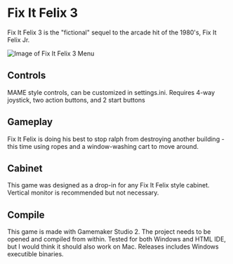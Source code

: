 # Fix It Felix 3
Fix It Felix 3 is the "fictional" sequel to the arcade hit of the 1980's, Fix It Felix Jr.

![Image of Fix It Felix 3 Menu](https://sergiostuff.com/wp-content/uploads/2021/06/Fix-It-felix-3-2021-06-19-14-48-18.gif)

## Controls
MAME style controls, can be customized in settings.ini. Requires 4-way joystick, two action buttons, and 2 start buttons

## Gameplay
Fix It Felix is doing his best to stop ralph from destroying another building - this time using ropes and a window-washing cart to move around. 

## Cabinet
This game was designed as a drop-in for any Fix It Felix style cabinet. Vertical monitor is recommended but not necessary. 

## Compile
This game is made with Gamemaker Studio 2. The project needs to be opened and compiled from within. Tested for both Windows and HTML IDE, but I would think it should also work on Mac. Releases includes Windows executible binaries.
